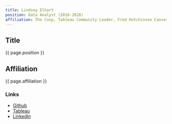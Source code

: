 ```yaml
---
title: Lindsey Elhart
position: Data Analyst (2018-2020)
affiliation: The Coop, Tableau Community Leader, Fred Hutchinson Cancer Research Center
---
```

## Title
{{ page.position }}

## Affiliation

{{ page.affiliation }}

### Links
<!-- Add your links below -->
- [Github](https://github.com/lindseyelhart)
- [Tableau](https://public.tableau.com/profile/lindsey2337#!/)
- [LinkedIn](https://www.linkedin.com/in/lindsey-elhart/)
